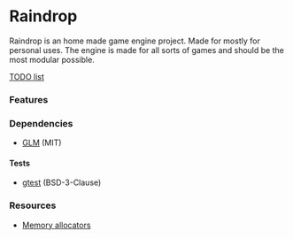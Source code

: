 # Raindrop

Raindrop is an home made game engine project. Made for mostly for personal uses.
The engine is made for all sorts of games and should be the most modular possible.

[TODO list](https://linear.app/rainfalls-studios/project/raindrop-9ac0fc621b17)

### Features

### Dependencies

- [GLM](https://github.com/g-truc/glm) (MIT)

#### Tests

- [gtest](https://github.com/google/googletest) (BSD-3-Clause)

### Resources

- [Memory allocators](https://www.gamedev.net/articles/programming/general-and-gameplay-programming/c-custom-memory-allocation-r3010/)